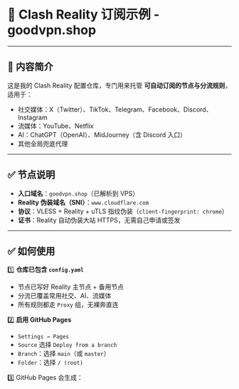 # 📄 Clash Reality 订阅示例 - goodvpn.shop

---

## 🔑 内容简介

这是我的 Clash Reality 配置仓库，专门用来托管 **可自动订阅的节点与分流规则**，适用于：
- 社交媒体：X（Twitter）、TikTok、Telegram、Facebook、Discord、Instagram
- 流媒体：YouTube、Netflix
- AI：ChatGPT（OpenAI）、MidJourney（含 Discord 入口）
- 其他全局兜底代理

---

## ✅ 节点说明

- **入口域名**：`goodvpn.shop`（已解析到 VPS）
- **Reality 伪装域名（SNI）**：`www.cloudflare.com`
- **协议**：VLESS + Reality + uTLS 指纹伪装（`client-fingerprint: chrome`）
- **证书**：Reality 自动伪装大站 HTTPS，无需自己申请或签发

---

## ✅ 如何使用

1️⃣ **仓库已包含 `config.yaml`**
   - 节点已写好 Reality 主节点 + 备用节点
   - 分流已覆盖常用社交、AI、流媒体
   - 所有规则都走 `Proxy` 组，无裸奔直连

2️⃣ **启用 GitHub Pages**
   - `Settings → Pages`
   - `Source` 选择 `Deploy from a branch`
   - `Branch`：选择 `main`（或 `master`）
   - `Folder`：选择 `/ (root)`

3️⃣ GitHub Pages 会生成：
